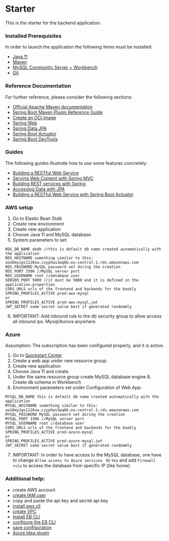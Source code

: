 # Starter
This is the starter for the backend application.

### Installed Prerequisites
In order to launch the application the following items must be installed:
* [Java 11](https://adoptopenjdk.net/)
* [Maven](https://maven.apache.org/download.cgi)
* [MySQL Community Server + Workbench](https://dev.mysql.com/downloads/installer/)
* [Git](https://git-scm.com/downloads)

### Reference Documentation
For further reference, please consider the following sections:

* [Official Apache Maven documentation](https://maven.apache.org/guides/index.html)
* [Spring Boot Maven Plugin Reference Guide](https://docs.spring.io/spring-boot/docs/2.4.0-SNAPSHOT/maven-plugin/reference/html/)
* [Create an OCI image](https://docs.spring.io/spring-boot/docs/2.4.0-SNAPSHOT/maven-plugin/reference/html/#build-image)
* [Spring Web](https://docs.spring.io/spring-boot/docs/2.3.3.RELEASE/reference/htmlsingle/#boot-features-developing-web-applications)
* [Spring Data JPA](https://docs.spring.io/spring-boot/docs/2.3.3.RELEASE/reference/htmlsingle/#boot-features-jpa-and-spring-data)
* [Spring Boot Actuator](https://docs.spring.io/spring-boot/docs/2.3.3.RELEASE/reference/htmlsingle/#production-ready)
* [Spring Boot DevTools](https://docs.spring.io/spring-boot/docs/2.3.3.RELEASE/reference/htmlsingle/#using-boot-devtools)

### Guides
The following guides illustrate how to use some features concretely:

* [Building a RESTful Web Service](https://spring.io/guides/gs/rest-service/)
* [Serving Web Content with Spring MVC](https://spring.io/guides/gs/serving-web-content/)
* [Building REST services with Spring](https://spring.io/guides/tutorials/bookmarks/)
* [Accessing Data with JPA](https://spring.io/guides/gs/accessing-data-jpa/)
* [Building a RESTful Web Service with Spring Boot Actuator](https://spring.io/guides/gs/actuator-service/)

### AWS setup
1. Go to Elastic Bean Stalk
2. Create new environment
3. Create new application
4. Choose Java 11 and MySQL database.
5. System parameters to set:
```
RDS_DB_NAME ebdb //this is default db name created automatically with the application
RDS_HOSTNAME something similar to this: aa16my1gs1126vw.czyphws3wq6b.eu-central-1.rds.amazonaws.com
RDS_PASSWORD MySQL password set during the creation
RDS_PORT 3306 //MySQL server port
RDS_USERNAME root //database user
SERVER_PORT 5000 //it must be 5000 and it is defined in the application.properties
CORS_URLS urls of the frontend and backends for the bookly
SPRING_PROFILES_ACTIVE prod-aws-mysql
or
SPRING_PROFILES_ACTIVE prod-aws-mysql,jwt
JWT_SECRET some secret value best if generated randommly
```
6. IMPORTANT: Add inbound rule to the db security group to allow access all inbound ips. Mysql/Aurora anywhere.

### Azure
Assumption: The subscription has been configured properly, and it is active. 
1. Go to [Quickstart Center](https://portal.azure.com/?quickstart=true#blade/Microsoft_Azure_Resources/QuickstartCenterBlade)
2. Create a web app under new resource group.
3. Create new application
4. Choose Java 11 and create.
5. Under the same resource group create MySQL database engine 8. Create db schema in Workbench
6. Environment parameters set under Configuration of Web App:
```
MYSQL_DB_NAME this is default db name created automatically with the application
MYSQL_HOSTNAME something similar to this: aa16my1gs1126vw.czyphws3wq6b.eu-central-1.rds.amazonaws.com
MYSQL_PASSWORD MySQL password set during the creation
MYSQL_PORT 3306 //MySQL server port
MYSQL_USERNAME root //database user
CORS_URLS urls of the frontend and backends for the bookly
SPRING_PROFILES_ACTIVE prod-azure-mysql
or
SPRING_PROFILES_ACTIVE prod-azure-mysql,jwt
JWT_SECRET some secret value best if generated randommly
```
7. IMPORTANT: In order to have access to the MySQL database, one have to change `Allow access to Azure services
   ` to `Yes` and add `Firewall rule` to access the database from specific IP (like home).
### Additional help:
- create AWS account
- [create IAM user](https://docs.aws.amazon.com/IAM/latest/UserGuide/id_users_create.html)
- copy and paste the api key and secret api key
- [install aws cli](https://docs.aws.amazon.com/cli/latest/userguide/install-cliv2.html)
- [create VPC](https://docs.aws.amazon.com/vpc/latest/userguide/default-vpc.html#create-default-vpc)
- [Install EB CLI](https://docs.aws.amazon.com/elasticbeanstalk/latest/dg/eb-cli3-install-windows.html)
- [configure the EB CLI](https://docs.aws.amazon.com/elasticbeanstalk/latest/dg/eb-cli3-configuration.html)
- [save configuration](https://docs.aws.amazon.com/elasticbeanstalk/latest/dg/environment-configuration-savedconfig.html)
- [Azure Idea plugin](https://docs.microsoft.com/en-us/azure/developer/java/toolkit-for-intellij/create-hello-world-web-app)